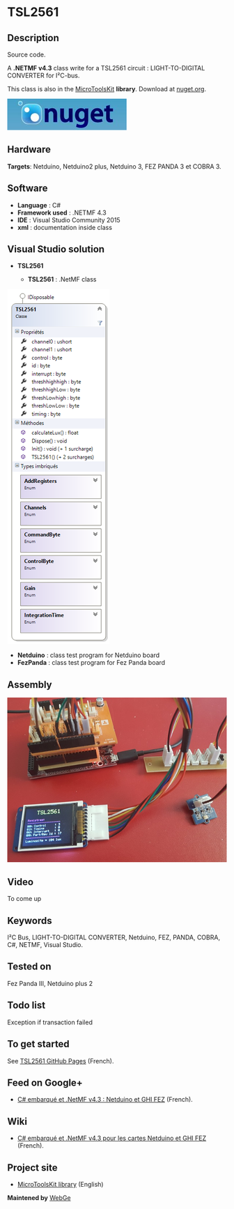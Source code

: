 # TSL2561

## Description

Source code.

A **.NETMF v4.3** class write for a TSL2561 circuit : LIGHT-TO-DIGITAL CONVERTER for I²C-bus. 

This class is also in the [MicroToolsKit](https://www.nuget.org/packages/WEBGE.Microtoolskit/) **library**. Download at [nuget.org](https://www.nuget.org).

![nuget](img/nuget.JPG)

## Hardware

**Targets**: Netduino, Netduino2 plus, Netduino 3, FEZ PANDA 3 et COBRA 3.

## Software

* **Language** : C#
* **Framework used** : .NETMF 4.3
* **IDE** : Visual Studio Community 2015
* **xml** : documentation inside class  

## Visual Studio solution

* **TSL2561**

  * **TSL2561** : .NetMF class

![TSL2561](img/tsl2561.png)

* **Netduino** : class test program for Netduino board
* **FezPanda** : class test program for Fez Panda board

## Assembly

![TSL2561](img/TSL2561.jpg)

## Video

To come up

## Keywords

I²C Bus, LIGHT-TO-DIGITAL CONVERTER, Netduino, FEZ, PANDA, COBRA, C#, NETMF, Visual Studio.

## Tested on

Fez Panda III, Netduino plus 2

## Todo list

Exception if transaction failed

## To get started

See [TSL2561 GitHub Pages](http://webge.github.io/TSL2561/) (French).

## Feed on Google+

* [C# embarqué et .NetMF v4.3 : Netduino et GHI FEZ](https://plus.google.com/collection/oaaJX) (French).

## Wiki

* [C# embarqué et .NetMF v4.3 pour les cartes Netduino et GHI FEZ](http://webge.dyndns-server.com/dokuwiki/doku.php?id=netmf43:accueilnetmf) (French).

## Project site

* [MicroToolsKit library](http://webge.dyndns-server.com/dokuwiki/doku.php?id=netmf43:6_microtoolskit) (English)

**Maintened by** [WebGe](mailto:philippemariano@gmail.com)